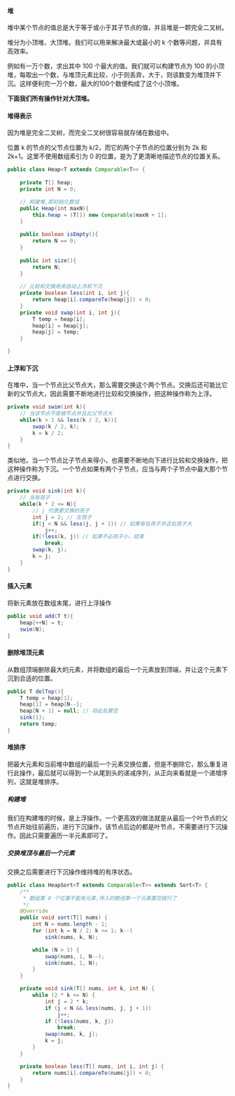 #### 堆

堆中某个节点的值总是大于等于或小于其子节点的值，并且堆是一颗完全二叉树。

堆分为小顶堆、大顶堆。我们可以用来解决最大或最小的 k 个数等问题，并具有高效率。

例如有一万个数，求出其中 100 个最大的值。我们就可以构建节点为 100 的小顶堆，每取出一个数，与堆顶元素比较，小于则丢弃，大于，则该数变为堆顶并下沉。这样便利完一万个数，最大的100个数便构成了这个小顶堆。

**下面我们所有操作针对大顶堆。**

#### 堆得表示

因为堆是完全二叉树，而完全二叉树很容易就存储在数组中。

位置 k 的节点的父节点位置为 k/2，而它的两个子节点的位置分别为 2k 和 2k+1。这里不使用数组索引为 0 的位置，是为了更清晰地描述节点的位置关系。

```java
public class Heap<T extends Comparable<T>> {
	
	private T[] heap;
	private int N = 0;

	// 构建堆,即初始化数组
	public Heap(int maxN){
		this.heap = (T[]) new Comparable[maxN + 1];
	}
	
	public boolean isEmpty(){
		return N == 0;
	}
	
	public int size(){
		return N;
	}
	
	// 比较和交换用来自动上浮和下沉
	private boolean less(int i, int j){
		return heap[i].compareTo(heap[j]) < 0;
	}
	private void swap(int i, int j){
		T temp = heap[i];
		heap[i] = heap[j];
		heap[j] = temp;
	}

}
```

#### 上浮和下沉

在堆中，当一个节点比父节点大，那么需要交换这个两个节点。交换后还可能比它新的父节点大，因此需要不断地进行比较和交换操作，把这种操作称为上浮。

```java
private void swim(int k){
    // 当该节点不是根节点并且比父节点大
    while(k > 1 && less(k / 2, k)){
        swap(k / 2, k);
        k = k / 2;
    }
}
```

类似地，当一个节点比子节点来得小，也需要不断地向下进行比较和交换操作，把这种操作称为下沉。一个节点如果有两个子节点，应当与两个子节点中最大那个节点进行交换。

```java
private void sink(int k){
    // 当有孩子
    while(k * 2 <= N){
        // j 代表要交换的孩子
        int j = 2; // 左孩子
        if(j < N && less(j, j + 1)) // 如果有右孩子并且右孩子大
            j++;
        if(!less(k, j)) // 如果不必孩子小，结束
            break;
        swap(k, j);
        k = j;
    }
}
```

#### 插入元素

将新元素放在数组末尾，进行上浮操作

```java
public void add(T t){
    heap[++N] = t;
    swim(N);
}
```

#### 删除堆顶元素

从数组顶端删除最大的元素，并将数组的最后一个元素放到顶端，并让这个元素下沉到合适的位置。

```java
public T delTop(){
    T temp = heap[1];
    heap[1] = heap[N--];
    heap[N + 1] = null; // 将此处置空
    sink(1);
    return temp;
}
```

#### 堆排序

把最大元素和当前堆中数组的最后一个元素交换位置，但是不删除它，那么重复进行此操作，最后就可以得到一个从尾到头的递减序列，从正向来看就是一个递增序列，这就是堆排序。

##### 构建堆

我们在构建堆的时候，是上浮操作。一个更高效的做法就是从最后一个叶节点的父节点开始往前遍历，进行下沉操作，该节点后边的都是叶节点，不需要进行下沉操作。因此只需要遍历一半元素即可了。

##### 交换堆顶与最后一个元素

交换之后需要进行下沉操作维持堆的有序状态。

```java
public class HeapSort<T extends Comparable<T>> extends Sort<T> {
    /**
     * 数组第 0 个位置不能有元素,传入的数组第一个元素置空就行了
     */
    @Override
    public void sort(T[] nums) {
        int N = nums.length - 1;
        for (int k = N / 2; k >= 1; k--)
            sink(nums, k, N);

        while (N > 1) {
            swap(nums, 1, N--);
            sink(nums, 1, N);
        }
    }

    private void sink(T[] nums, int k, int N) {
        while (2 * k <= N) {
            int j = 2 * k;
            if (j < N && less(nums, j, j + 1))
                j++;
            if (!less(nums, k, j))
                break;
            swap(nums, k, j);
            k = j;
        }
    }

    private boolean less(T[] nums, int i, int j) {
        return nums[i].compareTo(nums[j]) < 0;
    }
}
```

